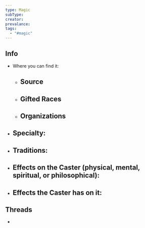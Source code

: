 ```yaml
---
type: Magic
subType: 
creator: 
prevalance: 
tags:
  - "#magic"
---
```

## Info
- Where you can find it:
	- Source
		- 
	- Gifted Races
		- 
	- Organizations
		- 
- Specialty:
	- 
- Traditions:
	- 
- Effects on the Caster (physical, mental, spiritual, or philosophical):
	- 
- Effects the Caster has on it:
	- 
## Threads
- 
